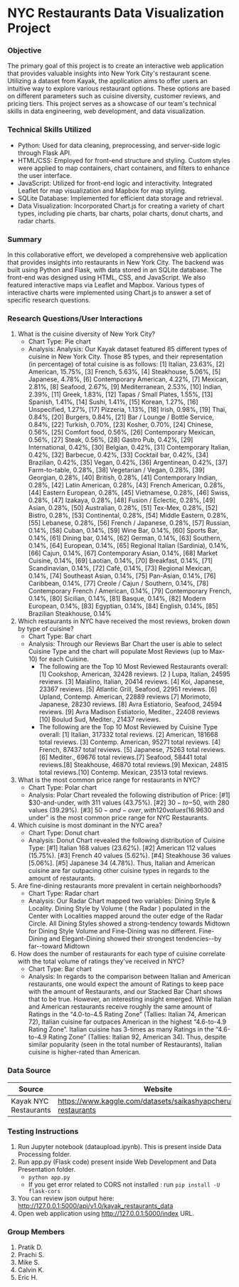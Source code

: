 # NYC Restaurants Data Visualization Project
### Objective
The primary goal of this project is to create an interactive web application that provides valuable insights into New York City's restaurant scene. Utilizing a dataset from Kayak, the application aims to offer users an intuitive way to explore various restaurant options. These options are based on different parameters such as cuisine diversity, customer reviews, and pricing tiers. This project serves as a showcase of our team's technical skills in data engineering, web development, and data visualization.

### Technical Skills Utilized
- Python: Used for data cleaning, preprocessing, and server-side logic through Flask API.
- HTML/CSS: Employed for front-end structure and styling. Custom styles were applied to map containers, chart containers, and filters to enhance the user interface.
- JavaScript: Utilized for front-end logic and interactivity. Integrated Leaflet for map visualization and Mapbox for map styling.
- SQLite Database: Implemented for efficient data storage and retrieval.
- Data Visualization: Incorporated Chart.js for creating a variety of chart types, including pie charts, bar charts, polar charts, donut charts, and radar charts.

### Summary
In this collaborative effort, we developed a comprehensive web application that provides insights into restaurants in New York City. The backend was built using Python and Flask, with data stored in an SQLite database. The front-end was designed using HTML, CSS, and JavaScript. We also featured interactive maps via Leaflet and Mapbox. Various types of interactive charts were implemented using Chart.js to answer a set of specific research questions.

### Research Questions/User Interactions
1. What is the cuisine diversity of New York City?
	- Chart Type: Pie chart
	- Analysis: Analysis: Our Kayak dataset featured 85 different types of cuisine in New York City. Those 85 types, and their representation (in percentage) of total cuisine is as follows:  [1] Italian, 23.63%, [2] American, 15.75%, [3] French, 5.63%, [4] Steakhouse, 5.06%, [5] Japanese, 4.78%, [6] Contemporary American, 4.22%, [7] Mexican, 2.81%, [8] Seafood, 2.67%, [9] Mediterranean, 2.53%, [10] Indian, 2.39%, [11] Greek, 1.83%, [12] Tapas / Small Plates, 1.55%, [13] Spanish, 1.41%, [14] Sushi, 1.41%, [15] Korean, 1.27%, [16] Unspecified, 1.27%, [17] Pizzeria, 1.13%, [18] Irish, 0.98%, [19] Thaï, 0.84%, [20] Burgers, 0.84%, [21] Bar / Lounge / Bottle Service, 0.84%, [22] Turkish, 0.70%, [23] Kosher, 0.70%, [24] Chinese, 0.56%, [25] Comfort food, 0.56%, [26] Contemporary Mexican, 0.56%, [27] Steak, 0.56%, [28] Gastro Pub, 0.42%, [29] International, 0.42%, [30] Belgian, 0.42%, [31] Contemporary Italian, 0.42%, [32] Barbecue, 0.42%, [33] Cocktail bar, 0.42%, [34] Brazilian, 0.42%, [35] Vegan, 0.42%, [36] Argentinean, 0.42%, [37] Farm-to-table, 0.28%, [38] Vegetarian / Vegan, 0.28%, [39] Georgian, 0.28%, [40] British, 0.28%, [41] Contemporary Indian, 0.28%, [42] Latin American, 0.28%, [43] French American, 0.28%, [44] Eastern European, 0.28%, [45] Vietnamese, 0.28%, [46] Swiss, 0.28%, [47] Izakaya, 0.28%, [48] Fusion / Eclectic, 0.28%, [49] Asian, 0.28%, [50] Australian, 0.28%, [51] Tex-Mex, 0.28%, [52] Bistro, 0.28%, [53] Continental, 0.28%, [54] Middle Eastern, 0.28%, [55] Lebanese, 0.28%, [56] French / Japanese, 0.28%, [57] Russian, 0.14%, [58] Cuban, 0.14%, [59] Wine Bar, 0.14%, [60] Sports Bar, 0.14%, [61] Dining bar, 0.14%, [62] German, 0.14%, [63] Southern, 0.14%, [64] European, 0.14%, [65] Regional Italian (Sardinia), 0.14%, [66] Cajun, 0.14%, [67] Contemporary Asian, 0.14%, [68] Market Cuisine, 0.14%, [69] Laotian, 0.14%, [70] Breakfast, 0.14%, [71] Scandinavian, 0.14%, [72] Café, 0.14%, [73] Regional Mexican, 0.14%, [74] Southeast Asian, 0.14%, [75] Pan-Asian, 0.14%, [76] Caribbean, 0.14%, [77] Creole / Cajun / Southern, 0.14%, [78] Contemporary French / American, 0.14%, [79] Contemporary French, 0.14%, [80] Sicilian, 0.14%, [81] Basque, 0.14%, [82] Modern European, 0.14%, [83] Egyptian, 0.14%, [84] English, 0.14%, [85] Brazilian Steakhouse, 0.14%
1. Which restaurants in NYC have received the most reviews, broken down by type of cuisine?
	- Chart Type: Bar chart
	- Analysis: Through our Reviews Bar Chart the user is able to select Cuisine Type and the chart will populate Most Reviews (up to Max-10) for each Cuisine.
		- The following are the Top 10 Most Reviewed Restaurants overall: [1] Cookshop, American, 32428 reviews. [2 ] Lupa, Italian, 24595 reviews. [3] Maialino, Italian, 20414 reviews. [4] Koi, Japanese, 23367 reviews. [5] Atlantic Grill, Seafood, 22951 reviews. [6] Upland, Contemp. American, 22889 reviews [7] Morimoto, Japanese, 28230 reviews. [8] Avra Estiatorio, Seafood, 24594 reviews. [9] Avra Madison Estiatorio, Mediter., 22408 reviews [10] Boulud Sud, Mediter., 21437 reviews.
		- The following are the Top 10 Most Reviewed by Cuisine Type overall: [1] Italian, 317332 total reviews. [2] American, 181668 total reviews. [3] Contemp. American, 95271 total reviews. [4] French, 87437 total reviews. [5] Japanese, 75263 total reviews. [6] Mediter., 69676 total reviews.[7] Seafood, 58441 total reviews.[8] Steakhouse, 46870 total reviews.[9] Mexican, 24815 total reviews.[10] Contemp. Mexican, 23513 total reviews.
1. What is the most common price range for restaurants in NYC?
	- Chart Type: Polar chart
	- Analysis: Polar Chart revealed the following distribution of Price: [#1] $30-and-under, with 311 values (43.75%). [#2] $30-to-$50, with 280 values (39.29%). [#3] $50-and-over, with 120 values (16.96%). Thus “$30 and under” is the most common price range for NYC Restaurants.
1. Which cuisine is most dominant in the NYC area?
	- Chart Type: Donut chart
	- Analysis: Donut Chart revealed the following distribution of Cuisine Type: [#1] Italian 168 values (23.62%). [#2] American 112 values (15.75%). [#3] French 40 values (5.62%). [#4] Steakhouse 36 values [5.06%]. [#5] Japanese 34 (4.78%). Thus, Italian and American cuisine are far outpacing other cuisine types in regards to the amount of restaurants.
1. Are fine-dining restaurants more prevalent in certain neighborhoods?
	- Chart Type: Radar chart
	- Analysis: Our Radar Chart mapped two variables: Dining Style & Locality. Dining Style by Volume ( the Radar ) populated in the Center with Localities mapped around the outer edge of the Radar Circle. All Dining Styles showed a strong-tendency towards Midtown for Dining Style Volume and Fine-Dining was no different. Fine-Dining and Elegant-Dining showed their strongest tendencies--by far--toward Midtown
1. How does the number of restaurants for each type of cuisine correlate with the total volume of ratings they've received in NYC?
	- Chart Type: Bar chart
	- Analysis: In regards to the comparison between Italian and American restaurants, one would expect the amount of Ratings to keep pace with the amount of Restaurants, and our Stacked Bar Chart shows that to be true. However, an interesting insight emerged. While Italian and American restaurants receive roughly the same amount of Ratings in the “4.0-to-4.5 Rating Zone” (Tallies: Italian 74, American 72), Italian cuisine far outpaces American in the highest “4.6-to-4.9 Rating Zone”. Italian cuisine has 3-times as many Ratings in the “4.6-to-4.9 Rating Zone” (Tallies: Italian 92, American 34). Thus, despite similar popularity (seen in the total number of Restaurants), Italian cuisine is higher-rated than American. 

### Data Source
|Source|Website|
|---|---|
|Kayak NYC Restaurants|https://www.kaggle.com/datasets/saikashyapcheruku/nyc-restaurants|

### Testing Instructions
1. Run Jupyter notebook (dataupload.ipynb). This is present inside Data Processing folder.
2. Run app.py (Flask code) present inside Web Development and Data Presentation folder.
   - `python app.py`
   - If you get error related to CORS not installed : run `pip install -U flask-cors`
4. You can review json output here: http://127.0.0.1:5000/api/v1.0/kayak_restaurants_data
5. Open web application using http://127.0.0.1:5000/index URL.


### Group Members

1. Pratik D.
1. Prachi S.
1. Mike S.
1. Calvin K.
1. Eric H.
